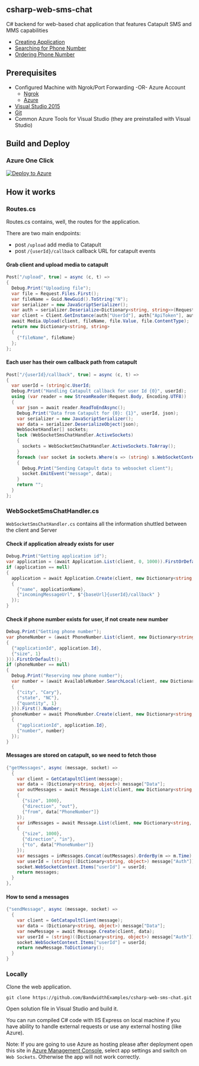 ## csharp-web-sms-chat

C# backend for web-based chat application that features Catapult SMS and MMS capabilities

* [Creating Application](http://ap.bandwidth.com/docs/rest-api/applications/?utm_medium=social&utm_source=github&utm_campaign=dtolb&utm_content=_)
* [Searching for Phone Number](http://ap.bandwidth.com/docs/rest-api/available-numbers/#resourceGETv1availableNumberslocal/?utm_medium=social&utm_source=github&utm_campaign=dtolb&utm_content=_)
* [Ordering Phone Number](http://ap.bandwidth.com/docs/rest-api/phonenumbers/#resourcePOSTv1usersuserIdphoneNumbers/?utm_medium=social&utm_source=github&utm_campaign=dtolb&utm_content=_)

## Prerequisites
- Configured Machine with Ngrok/Port Forwarding -OR- Azure Account
  - [Ngrok](https://ngrok.com/)
  - [Azure](https://account.windowsazure.com/Home/Index)
- [Visual Studio 2015](https://www.visualstudio.com/en-us/downloads/download-visual-studio-vs.aspx)
- [Git](https://git-scm.com/)
- Common Azure Tools for Visual Studio (they are preinstalled with Visual Studio)


## Build and Deploy

### Azure One Click

[![Deploy to Azure](http://azuredeploy.net/deploybutton.png)](https://azuredeploy.net/)


## How it works

### Routes.cs
Routes.cs contains, well, the routes for the application.

There are two main endpoints:
* post ```/upload``` add media to Catapult
* post ```/{userId}/callback``` callback URL for catapult events

#### Grab client and upload media to catapult

```csharp
Post["/upload", true] = async (c, t) =>
{
  Debug.Print("Uploading file");
  var file = Request.Files.First();
  var fileName = Guid.NewGuid().ToString("N");
  var serializer = new JavaScriptSerializer();
  var auth = serializer.Deserialize<Dictionary<string, string>>(Request.Headers.Authorization);
  var client = Client.GetInstance(auth["UserId"], auth["ApiToken"], auth["ApiSecret"]);
  await Media.Upload(client, fileName, file.Value, file.ContentType);
  return new Dictionary<string, string>
  {
    {"fileName", fileName}
  };
};
```

#### Each user has their own callback path from catapult

```csharp
Post["/{userId}/callback", true] = async (c, t) =>
{
  var userId = (string)c.UserId;
  Debug.Print("Handling Catapult callback for user Id {0}", userId);
  using (var reader = new StreamReader(Request.Body, Encoding.UTF8))
  {
    var json = await reader.ReadToEndAsync();
    Debug.Print("Data from Catapult for {0}: {1}", userId, json);
    var serializer = new JavaScriptSerializer();
    var data = serializer.DeserializeObject(json);
    WebSocketHandler[] sockets;
    lock (WebSocketSmsChatHandler.ActiveSockets)
    {
      sockets = WebSocketSmsChatHandler.ActiveSockets.ToArray();
    }
    foreach (var socket in sockets.Where(s => (string) s.WebSocketContext.Items["userId"] == userId))
    {
      Debug.Print("Sending Catapult data to websocket client");
      socket.EmitEvent("message", data);
    }
    return "";
  }
};
```

### WebSocketSmsChatHandler.cs

```WebSocketSmsChatHandler.cs``` contains all the information shuttled between the client and Server

#### Check if application already exists for user

```csharp
Debug.Print("Getting application id");
var application = (await Application.List(client, 0, 1000)).FirstOrDefault(a => a.Name == applicationName);
if (application == null)
{
  application = await Application.Create(client, new Dictionary<string, object>
  {
    {"name", applicationName},
    {"incomingMessageUrl", $"{baseUrl}{userId}/callback" }
  });
}
```

#### Check if phone number exists for user, if not create new number

```csharp
Debug.Print("Getting phone number");
var phoneNumber = (await PhoneNumber.List(client, new Dictionary<string, object>
{
  {"applicationId", application.Id},
  {"size", 1}
})).FirstOrDefault();
if (phoneNumber == null)
{
  Debug.Print("Reserving new phone number");
  var number = (await AvailableNumber.SearchLocal(client, new Dictionary<string, object>
  {
    {"city", "Cary"},
    {"state", "NC"},
    {"quantity", 1}
  })).First().Number;
  phoneNumber = await PhoneNumber.Create(client, new Dictionary<string, object>
  {
    {"applicationId", application.Id},
    {"number", number}
  });
}

```

#### Messages are stored on catapult, so we need to fetch those

```csharp
{"getMessages", async (message, socket) =>
  {
    var client = GetCatapultClient(message);
    var data = (Dictionary<string, object>) message["Data"];
    var outMessages = await Message.List(client, new Dictionary<string, object>
    {
      {"size", 1000},
      {"direction", "out"},
      {"from", data["PhoneNumber"]}
    });
    var inMessages = await Message.List(client, new Dictionary<string, object>
    {
      {"size", 1000},
      {"direction", "in"},
      {"to", data["PhoneNumber"]}
    });
    var messages = inMessages.Concat(outMessages).OrderBy(m => m.Time).Select(m=>m.ToDictionary());
    var userId = (string)((Dictionary<string, object>) message["Auth"])["UserId"];
    socket.WebSocketContext.Items["userId"] = userId;
    return messages;
  }
},
```

#### How to send a messages

```csharp
{"sendMessage", async (message, socket) =>
  {
    var client = GetCatapultClient(message);
    var data = (Dictionary<string, object>) message["Data"];
    var newMessage = await Message.Create(client, data);
    var userId = (string)((Dictionary<string, object>) message["Auth"])["UserId"];
    socket.WebSocketContext.Items["userId"] = userId;
    return newMessage.ToDictionary();
  }
}
```

### Locally

Clone the web application.

```console
git clone https://github.com/BandwidthExamples/csharp-web-sms-chat.git
```

Open solution file in Visual Studio and build it.

You can run compiled C# code with IIS Express on local machine if you have ability to handle external requests or use any external hosting (like Azure).

Note: If you are going to use Azure as hosting please after deployment open this site in [Azure Management Console](https://manage.windowsazure.com/), select app settings and switch on `Web Sockets`. Otherwise the app will not work correctly.
